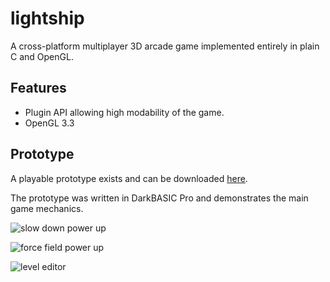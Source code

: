 lightship
=========
A cross-platform multiplayer 3D arcade game implemented entirely in plain C and
OpenGL.

Features
--------
+ Plugin API allowing high modability of the game.
+ OpenGL 3.3

Prototype
---------
A playable prototype exists and can be downloaded [here](http://forum.thegamecreators.com/?m=forum_view&t=195801&b=8).

The prototype was written in DarkBASIC Pro and demonstrates the main game mechanics.

![slow down power up](http://i.imgur.com/euHzZuR.png)

![force field power up](http://i.imgur.com/VI9zm9F.png)

![level editor](http://i.imgur.com/SnlExXN.png)
